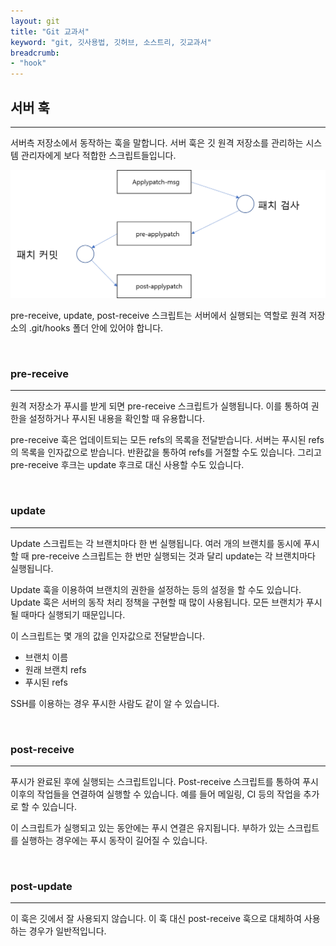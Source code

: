 ```yaml
---
layout: git
title: "Git 교과서"
keyword: "git, 깃사용법, 깃허브, 소스트리, 깃교과서"
breadcrumb:
- "hook"
---
```


## 서버 훅
---
서버측 저장소에서 동작하는 훅을 말합니다. 서버 훅은 깃 원격 저장소를 관리하는 시스템 관리자에게 보다 적합한 스크립트들입니다.

![훅](./img/image003.png)   

pre-receive, update, post-receive 스크립트는 서버에서 실행되는 역할로 원격 저장소의 .git/hooks 폴더 안에 있어야 합니다.

<br>

### pre-receive
---
원격 저장소가 푸시를 받게 되면 pre-receive 스크립트가 실행됩니다. 이를 통하여 권한을 설정하거나 푸시된 내용을 확인할 때 유용합니다.

pre-receive 훅은 업데이트되는 모든 refs의 목록을 전달받습니다. 서버는 푸시된 refs의 목록을 인자값으로 받습니다. 반환값을 통하여 refs를 거절할 수도 있습니다. 그리고 pre-receive 후크는 update 후크로 대신 사용할 수도 있습니다.

<br>

### update
---
Update 스크립트는 각 브랜치마다 한 번 실행됩니다. 여러 개의 브랜치를 동시에 푸시할 때 pre-receive 스크립트는 한 번만 실행되는 것과 달리 update는 각 브랜치마다 실행됩니다.

Update 훅을 이용하여 브랜치의 권한을 설정하는 등의 설정을 할 수도 있습니다. Update 훅은 서버의 동작 처리 정책을 구현할 때 많이 사용됩니다. 모든 브랜치가 푸시될 때마다 실행되기 때문입니다.

이 스크립트는 몇 개의 값을 인자값으로 전달받습니다.
* 브랜치 이름
* 원래 브랜치 refs
* 푸시된 refs

SSH를 이용하는 경우 푸시한 사람도 같이 알 수 있습니다.

<br>

### post-receive
---
푸시가 완료된 후에 실행되는 스크립트입니다. Post-receive 스크립트를 통하여 푸시 이후의 작업들을 연결하여 실행할 수 있습니다. 예를 들어 메일링, CI 등의 작업을 추가로 할 수 있습니다.

이 스크립트가 실행되고 있는 동안에는 푸시 연결은 유지됩니다. 부하가 있는 스크립트를 실행하는 경우에는 푸시 동작이 길어질 수 있습니다.

<br>

### post-update
---
이 훅은 깃에서 잘 사용되지 않습니다. 이 훅 대신 post-receive 훅으로 대체하여 사용하는 경우가 일반적입니다.

<br>
